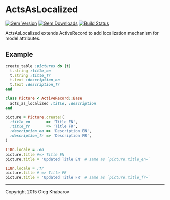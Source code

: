 # ActsAsLocalized
[![Gem Version](https://img.shields.io/gem/v/acts_as_localized.svg?style=flat)](http://rubygems.org/gems/acts_as_localized) [![Gem Downloads](https://img.shields.io/gem/dt/acts_as_localized.svg?style=flat)](http://rubygems.org/gems/acts_as_localized) [![Build Status](https://img.shields.io/travis/GBH/acts_as_localized.svg?style=flat)](https://travis-ci.org/GBH/acts_as_localized)

ActsAsLocalized extends ActiveRecord to add localization mechanism for model attributes.

## Example

```ruby
create_table :pictures do |t|
  t.string :title_en
  t.string :title_fr
  t.text :description_en
  t.text :description_fr
end

class Picture < ActiveRecord::Base
  acts_as_localized :title, :description
end

picture = Picture.create!(
  :title_en       => 'Title EN',
  :title_fr       => 'Title FR',
  :description_en => 'Description EN',
  :description_fr => 'Description FR',
)

I18n.locale = :en
picture.title #=> Title EN
picture.title = 'Updated Title EN' # same as `picture.title_en=`

I18n.locale = :fr
picture.title # => Title FR
picture.title = 'Updated Title FR' # same as `picture.title_fr=`
```

---

Copyright 2015 Oleg Khabarov
